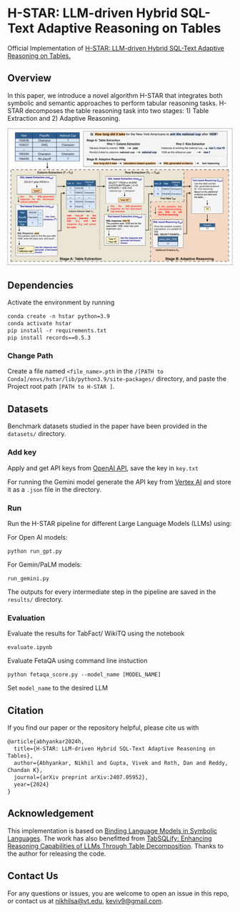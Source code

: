 # H-STAR: LLM-driven Hybrid SQL-Text Adaptive Reasoning on Tables

Official Implementation of [H-STAR: LLM-driven Hybrid SQL-Text Adaptive Reasoning on Tables.](https://arxiv.org/abs/2407.05952)

## Overview

In this paper, we introduce a novel algorithm H-STAR that integrates both symbolic and semantic approaches to perform tabular reasoning tasks. H-STAR decomposes the table reasoning task into two stages: 1) Table Extraction and 2) Adaptive Reasoning. 

![](illustration.png)

## Dependencies

Activate the environment by running

```
conda create -n hstar python=3.9
conda activate hstar
pip install -r requirements.txt
pip install records==0.5.3
```

### Change Path

Create a file named ```<file_name>.pth``` in the ``` /[PATH to Conda]/envs/hstar/lib/python3.9/site-packages/ ``` directory, and paste the Project root path ```[PATH to H-STAR ]```.

## Datasets

Benchmark datasets studied in the paper have been provided in the ```datasets/``` directory.

### Add key

Apply and get API keys from [OpenAI API](https://openai.com/api/), save the key in ```key.txt```

For running the Gemini model generate the API key from [Vertex AI](https://cloud.google.com/vertex-ai) and store it as a ```.json``` file in the directory.

### Run

Run the H-STAR pipeline for different Large Language Models (LLMs) using:

For Open AI models: 
``` 
python run_gpt.py 
```

For Gemin/PaLM models: 
``` 
run_gemini.py 
```

The outputs for every intermediate step in the pipeline are saved in the ```results/``` directory.

### Evaluation

Evaluate the results for TabFact/ WikiTQ using the notebook
```
evaluate.ipynb
```

Evaluate FetaQA using command line instuction 
```
python fetaqa_score.py --model_name [MODEL_NAME]
```

Set ```model_name``` to the desired LLM


## Citation

If you find our paper or the repository helpful, please cite us with

```
@article{abhyankar2024h,
  title={H-STAR: LLM-driven Hybrid SQL-Text Adaptive Reasoning on Tables},
  author={Abhyankar, Nikhil and Gupta, Vivek and Roth, Dan and Reddy, Chandan K},
  journal={arXiv preprint arXiv:2407.05952},
  year={2024}
}
```

## Acknowledgement

This implementation is based on [Binding Language Models in Symbolic Languages](https://arxiv.org/abs/2210.02875). The work has also benefitted from [TabSQLify: Enhancing Reasoning Capabilities of LLMs Through Table Decomposition](https://arxiv.org/abs/2404.10150). Thanks to the author for releasing the code.

## Contact Us

For any questions or issues, you are welcome to open an issue in this repo, or contact us at [nikhilsa@vt.edu](nikhilsa@vt.edu),  [keviv9@gmail.com](keviv9@gmail.com).

